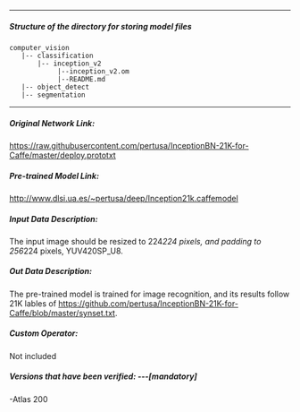 *******************************************************************************
##### Structure of the directory for storing model files
```
computer_vision
   |-- classification
       |-- inception_v2
            |--inception_v2.om
            |--README.md
   |-- object_detect
   |-- segmentation
```
*******************************************************************************

##### Original Network Link:

https://raw.githubusercontent.com/pertusa/InceptionBN-21K-for-Caffe/master/deploy.prototxt

##### Pre-trained Model Link:

http://www.dlsi.ua.es/~pertusa/deep/Inception21k.caffemodel

##### Input Data Description:

The input image should be resized to 224*224 pixels, and padding to 256*224 pixels, YUV420SP_U8.

##### Out Data Description:

The pre-trained model is trained for image recognition, and its results follow 21K lables of https://github.com/pertusa/InceptionBN-21K-for-Caffe/blob/master/synset.txt.

##### Custom Operator:

Not included

##### Versions that have been verified: ---[mandatory]

-Atlas 200
